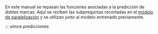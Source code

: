En este manual se repasan las funciones asociadas a la predicción de dobles marcas. Aquí se reciben las subpreguntas recortadas en el [módulo de paralelización](paralelizacion.md) y se utilizan junto al modelo entrenado previamente. 

::: simce.predicciones